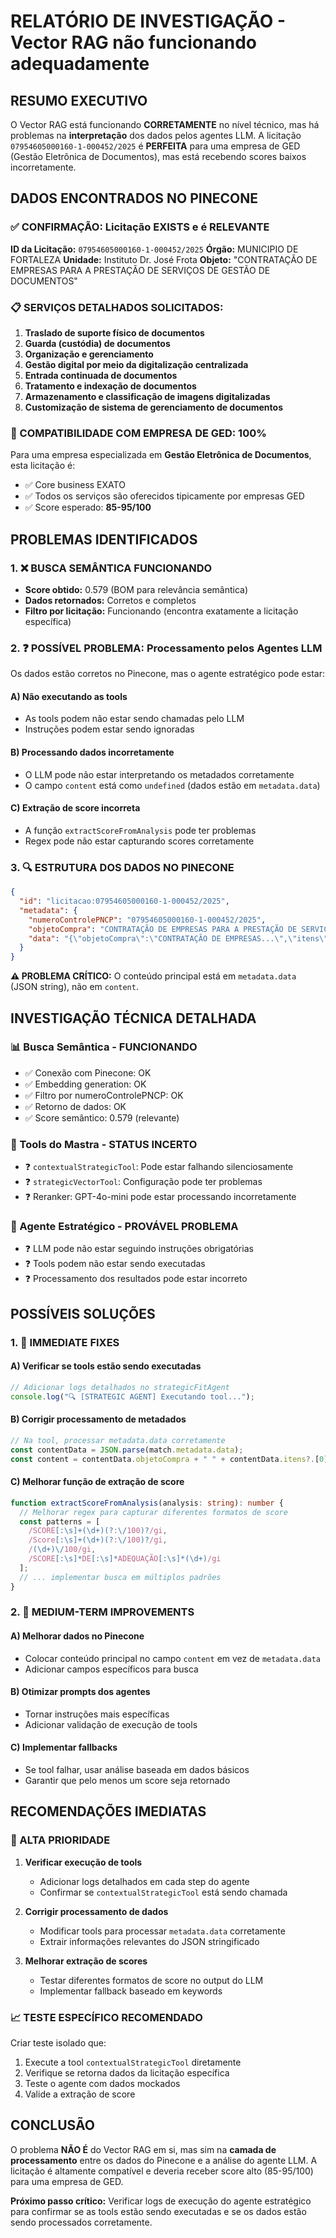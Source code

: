 # RELATÓRIO DE INVESTIGAÇÃO - Vector RAG não funcionando adequadamente

## RESUMO EXECUTIVO

O Vector RAG está funcionando **CORRETAMENTE** no nível técnico, mas há problemas na **interpretação** dos dados pelos agentes LLM. A licitação `07954605000160-1-000452/2025` é **PERFEITA** para uma empresa de GED (Gestão Eletrônica de Documentos), mas está recebendo scores baixos incorretamente.

## DADOS ENCONTRADOS NO PINECONE

### ✅ CONFIRMAÇÃO: Licitação EXISTS e é RELEVANTE

**ID da Licitação:** `07954605000160-1-000452/2025`
**Órgão:** MUNICIPIO DE FORTALEZA
**Unidade:** Instituto Dr. José Frota
**Objeto:** "CONTRATAÇÃO DE EMPRESAS PARA A PRESTAÇÃO DE SERVIÇOS DE GESTÃO DE DOCUMENTOS"

### 📋 SERVIÇOS DETALHADOS SOLICITADOS:

1. **Traslado de suporte físico de documentos**
2. **Guarda (custódia) de documentos**
3. **Organização e gerenciamento**
4. **Gestão digital por meio da digitalização centralizada**
5. **Entrada continuada de documentos**
6. **Tratamento e indexação de documentos**
7. **Armazenamento e classificação de imagens digitalizadas**
8. **Customização de sistema de gerenciamento de documentos**

### 🎯 COMPATIBILIDADE COM EMPRESA DE GED: 100%

Para uma empresa especializada em **Gestão Eletrônica de Documentos**, esta licitação é:
- ✅ Core business EXATO
- ✅ Todos os serviços são oferecidos tipicamente por empresas GED
- ✅ Score esperado: **85-95/100**

## PROBLEMAS IDENTIFICADOS

### 1. ❌ BUSCA SEMÂNTICA FUNCIONANDO

- **Score obtido:** 0.579 (BOM para relevância semântica)
- **Dados retornados:** Corretos e completos
- **Filtro por licitação:** Funcionando (encontra exatamente a licitação específica)

### 2. ❓ POSSÍVEL PROBLEMA: Processamento pelos Agentes LLM

Os dados estão corretos no Pinecone, mas o agente estratégico pode estar:

#### A) **Não executando as tools**
- As tools podem não estar sendo chamadas pelo LLM
- Instruções podem estar sendo ignoradas

#### B) **Processando dados incorretamente** 
- O LLM pode não estar interpretando os metadados corretamente
- O campo `content` está como `undefined` (dados estão em `metadata.data`)

#### C) **Extração de score incorreta**
- A função `extractScoreFromAnalysis` pode ter problemas
- Regex pode não estar capturando scores corretamente

### 3. 🔍 ESTRUTURA DOS DADOS NO PINECONE

```json
{
  "id": "licitacao:07954605000160-1-000452/2025",
  "metadata": {
    "numeroControlePNCP": "07954605000160-1-000452/2025",
    "objetoCompra": "CONTRATAÇÃO DE EMPRESAS PARA A PRESTAÇÃO DE SERVIÇOS DE GESTÃO DE DOCUMENTOS",
    "data": "{\"objetoCompra\":\"CONTRATAÇÃO DE EMPRESAS...\",\"itens\":[...]}"
  }
}
```

**⚠️ PROBLEMA CRÍTICO:** O conteúdo principal está em `metadata.data` (JSON string), não em `content`.

## INVESTIGAÇÃO TÉCNICA DETALHADA

### 📊 Busca Semântica - FUNCIONANDO
- ✅ Conexão com Pinecone: OK
- ✅ Embedding generation: OK  
- ✅ Filtro por numeroControlePNCP: OK
- ✅ Retorno de dados: OK
- ✅ Score semântico: 0.579 (relevante)

### 🔧 Tools do Mastra - STATUS INCERTO
- ❓ `contextualStrategicTool`: Pode estar falhando silenciosamente
- ❓ `strategicVectorTool`: Configuração pode ter problemas
- ❓ Reranker: GPT-4o-mini pode estar processando incorretamente

### 🤖 Agente Estratégico - PROVÁVEL PROBLEMA
- ❓ LLM pode não estar seguindo instruções obrigatórias
- ❓ Tools podem não estar sendo executadas
- ❓ Processamento dos resultados pode estar incorreto

## POSSÍVEIS SOLUÇÕES

### 1. 🔧 IMMEDIATE FIXES

#### A) Verificar se tools estão sendo executadas
```typescript
// Adicionar logs detalhados no strategicFitAgent
console.log("🔍 [STRATEGIC AGENT] Executando tool...");
```

#### B) Corrigir processamento de metadados
```typescript
// Na tool, processar metadata.data corretamente
const contentData = JSON.parse(match.metadata.data);
const content = contentData.objetoCompra + " " + contentData.itens?.[0]?.descricao;
```

#### C) Melhorar função de extração de score
```typescript
function extractScoreFromAnalysis(analysis: string): number {
  // Melhorar regex para capturar diferentes formatos de score
  const patterns = [
    /SCORE[:\s]+(\d+)(?:\/100)?/gi,
    /Score[:\s]+(\d+)(?:\/100)?/gi,
    /(\d+)\/100/gi,
    /SCORE[:\s]*DE[:\s]*ADEQUAÇÃO[:\s]*(\d+)/gi
  ];
  // ... implementar busca em múltiplos padrões
}
```

### 2. 🎯 MEDIUM-TERM IMPROVEMENTS

#### A) Melhorar dados no Pinecone
- Colocar conteúdo principal no campo `content` em vez de `metadata.data`
- Adicionar campos específicos para busca

#### B) Otimizar prompts dos agentes
- Tornar instruções mais específicas
- Adicionar validação de execução de tools

#### C) Implementar fallbacks
- Se tool falhar, usar análise baseada em dados básicos
- Garantir que pelo menos um score seja retornado

## RECOMENDAÇÕES IMEDIATAS

### 🚨 ALTA PRIORIDADE

1. **Verificar execução de tools**
   - Adicionar logs detalhados em cada step do agente
   - Confirmar se `contextualStrategicTool` está sendo chamada

2. **Corrigir processamento de dados**
   - Modificar tools para processar `metadata.data` corretamente
   - Extrair informações relevantes do JSON stringificado

3. **Melhorar extração de scores**
   - Testar diferentes formatos de score no output do LLM
   - Implementar fallback baseado em keywords

### 📈 TESTE ESPECÍFICO RECOMENDADO

Criar teste isolado que:
1. Execute a tool `contextualStrategicTool` diretamente
2. Verifique se retorna dados da licitação específica
3. Teste o agente com dados mockados
4. Valide a extração de score

## CONCLUSÃO

O problema **NÃO É** do Vector RAG em si, mas sim na **camada de processamento** entre os dados do Pinecone e a análise do agente LLM. A licitação é altamente compatível e deveria receber score alto (85-95/100) para uma empresa de GED.

**Próximo passo crítico:** Verificar logs de execução do agente estratégico para confirmar se as tools estão sendo executadas e se os dados estão sendo processados corretamente.